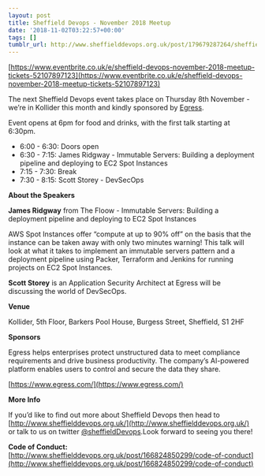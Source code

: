 ```yaml
---
layout: post
title: Sheffield Devops - November 2018 Meetup
date: '2018-11-02T03:22:57+00:00'
tags: []
tumblr_url: http://www.sheffielddevops.org.uk/post/179679287264/sheffield-devops-november-2018-meetup
---
```

[https://www.eventbrite.co.uk/e/sheffield-devops-november-2018-meetup-tickets-52107897123](https://www.eventbrite.co.uk/e/sheffield-devops-november-2018-meetup-tickets-52107897123)

The next Sheffield Devops event takes place on Thursday 8th November - we’re in Kollider this month and kindly sponsored by [Egress](https://www.egress.com/ "egress").

Event opens at 6pm for food and drinks, with the first talk starting at 6:30pm.

- 6:00 - 6:30: Doors open
- 6:30 - 7:15: James Ridgway - Immutable Servers: Building a deployment pipeline and deploying to EC2 Spot Instances
- 7:15 - 7:30: Break
- 7:30 - 8:15: Scott Storey - DevSecOps

**About the Speakers**

**James Ridgway** from The Floow - Immutable Servers: Building a deployment pipeline and deploying to EC2 Spot Instances

AWS Spot Instances offer “compute at up to 90% off” on the basis that the instance can be taken away with only two minutes warning! This talk will look at what it takes to implement an immutable servers pattern and a deployment pipeline using Packer, Terraform and Jenkins for running projects on EC2 Spot Instances.

**Scott Storey** is an Application Security Architect at Egress will be discussing the world of DevSecOps.

**Venue**

Kollider, 5th Floor, Barkers Pool House, Burgess Street, Sheffield, S1 2HF

**Sponsors**

Egress helps enterprises protect unstructured data to meet compliance requirements and drive business productivity. The company’s AI-powered platform enables users to control and secure the data they share.

[https://www.egress.com/](https://www.egress.com/)

**More Info**

If you’d like to find out more about Sheffield Devops then head to [http://www.sheffielddevops.org.uk/](http://www.sheffielddevops.org.uk/) or talk to us on twitter [@sheffieldDevops](http://twitter.com/sheffieldDevops).Look forward to seeing you there!

**Code of Conduct:** [http://www.sheffielddevops.org.uk/post/166824850299/code-of-conduct](http://www.sheffielddevops.org.uk/post/166824850299/code-of-conduct)


